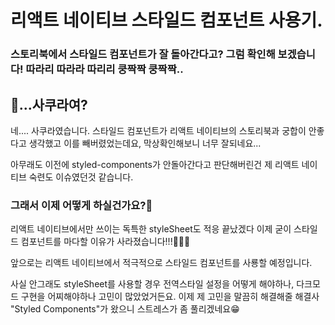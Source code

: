 # 리액트 네이티브 스타일드 컴포넌트 사용기.

### 스토리북에서 스타일드 컴포넌트가 잘 돌아간다고? 그럼 확인해 보겠습니다! 따라리 따라라 따리리 쿵짝짝 쿵짝짝..
## 🌸...사쿠라여?
네.... 사쿠라였습니다. 스타일드 컴포넌트가 리액트 네이티브의 스토리북과 궁합이 안좋다고 생각했고 이를 빼버렸었는데요, 막상확인해보니 너무 잘되네요...

아무래도 이전에 styled-components가 안돌아간다고 판단해버린건 제 리액트 네이티브 숙련도 이슈였던것 같습니다.


### 그래서 이제 어떻게 하실건가요?🤔
리액트 네이티브에서만 쓰이는 독특한 styleSheet도 적응 끝났겠다 이제 굳이 스타일드 컴포넌트를 마다할 이유가 사라졌습니다!!!👏👏👏

앞으로는 리액트 네이티브에서 적극적으로 스타일드 컴포넌트를 사룡할 예정입니다. 

사실 안그래도 styleSheet를 사용할 경우 전역스타일 설정을 어떻게 해야하나, 다크모드 구현을 어찌해야하나 고민이 많았었거든요. 이제 제 고민을 말끔히 해결해줄 해결사 "Styled Components"가 왔으니 스트레스가 좀 풀리겠네요😁
